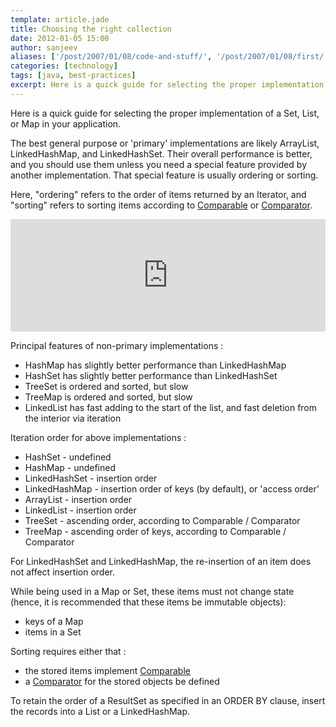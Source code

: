 ```yaml
---
template: article.jade
title: Choosing the right collection
date: 2012-01-05 15:00
author: sanjeev
aliases: ['/post/2007/01/08/code-and-stuff/', '/post/2007/01/08/first/', '/post/2008/01/08/first']
categories: [technology]
tags: [java, best-practices]
excerpt: Here is a quick guide for selecting the proper implementation of a Set, List, or Map in your application.
---
```

Here is a quick guide for selecting the proper implementation of a Set, List, or Map in your application. 

The best general purpose or 'primary' implementations are likely ArrayList, LinkedHashMap, and LinkedHashSet. Their overall performance is better, and you should use them unless you need a special feature provided by another implementation. That special feature is usually ordering or sorting.

Here, "ordering" refers to the order of items returned by an Iterator, and "sorting" refers to sorting items according to [Comparable](http://docs.oracle.com/javase/6/docs/api/java/lang/Comparable.html) or [Comparator](http://docs.oracle.com/javase/6/docs/api/java/util/Comparator.html). 
 
<iframe width='100%' height='180' frameborder='0' src='https://docs.google.com/spreadsheet/pub?key=0Ap6Wf8mnIbkvdEI0LXZIN0V6c0JzcWxudTNsLWZBenc&output=html&widget=true'></iframe>
 

Principal features of non-primary implementations :

* HashMap has slightly better performance than LinkedHashMap
* HashSet has slightly better performance than LinkedHashSet
* TreeSet is ordered and sorted, but slow
* TreeMap is ordered and sorted, but slow
* LinkedList has fast adding to the start of the list, and fast deletion from the interior via iteration

Iteration order for above implementations :

* HashSet - undefined
* HashMap - undefined
* LinkedHashSet - insertion order
* LinkedHashMap - insertion order of keys (by default), or 'access order'
* ArrayList - insertion order
* LinkedList - insertion order
* TreeSet - ascending order, according to Comparable / Comparator
* TreeMap - ascending order of keys, according to Comparable / Comparator

For LinkedHashSet and LinkedHashMap, the re-insertion of an item does not affect insertion order.

While being used in a Map or Set, these items must not change state (hence, it is recommended that these items be immutable objects):

* keys of a Map
* items in a Set

Sorting requires either that :

* the stored items implement [Comparable](http://docs.oracle.com/javase/6/docs/api/java/lang/Comparable.html)
* a [Comparator](http://docs.oracle.com/javase/6/docs/api/java/util/Comparator.html) for the stored objects be defined

To retain the order of a ResultSet as specified in an ORDER BY clause, insert the records into a List or a LinkedHashMap.
